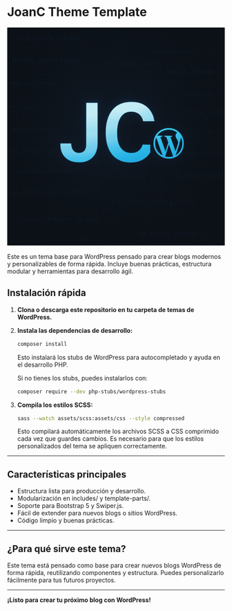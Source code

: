 # JoanC Theme Template

![Vista previa del tema](screenshot.png)

Este es un tema base para WordPress pensado para crear blogs modernos y personalizables de forma rápida. Incluye buenas prácticas, estructura modular y herramientas para desarrollo ágil.

## Instalación rápida

1. **Clona o descarga este repositorio en tu carpeta de temas de WordPress.**

2. **Instala las dependencias de desarrollo:**

   ```bash
   composer install
   ```
   Esto instalará los stubs de WordPress para autocompletado y ayuda en el desarrollo PHP.

   Si no tienes los stubs, puedes instalarlos con:
   ```bash
   composer require --dev php-stubs/wordpress-stubs
   ```

3. **Compila los estilos SCSS:**

   ```bash
   sass --watch assets/scss:assets/css --style compressed
   ```
   Esto compilará automáticamente los archivos SCSS a CSS comprimido cada vez que guardes cambios. Es necesario para que los estilos personalizados del tema se apliquen correctamente.

---

## Características principales
- Estructura lista para producción y desarrollo.
- Modularización en includes/ y template-parts/.
- Soporte para Bootstrap 5 y Swiper.js.
- Fácil de extender para nuevos blogs o sitios WordPress.
- Código limpio y buenas prácticas.

---

## ¿Para qué sirve este tema?
Este tema está pensado como base para crear nuevos blogs WordPress de forma rápida, reutilizando componentes y estructura. Puedes personalizarlo fácilmente para tus futuros proyectos.

---

**¡Listo para crear tu próximo blog con WordPress!**